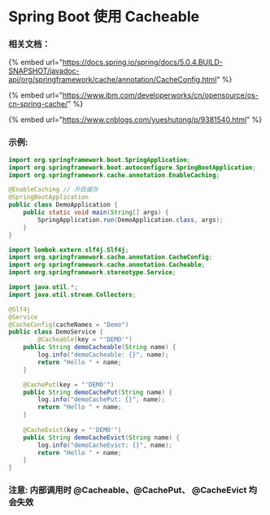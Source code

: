 # Spring Boot 使用 Cacheable

### 相关文档：

{% embed url="https://docs.spring.io/spring/docs/5.0.4.BUILD-SNAPSHOT/javadoc-api/org/springframework/cache/annotation/CacheConfig.html" %}

{% embed url="https://www.ibm.com/developerworks/cn/opensource/os-cn-spring-cache/" %}

{% embed url="https://www.cnblogs.com/yueshutong/p/9381540.html" %}

### 示例:

```java
import org.springframework.boot.SpringApplication;
import org.springframework.boot.autoconfigure.SpringBootApplication;
import org.springframework.cache.annotation.EnableCaching;

@EnableCaching // 开启缓存
@SpringBootApplication
public class DemoApplication {
    public static void main(String[] args) {
        SpringApplication.run(DemoApplication.class, args);
    }
}
```

```java
import lombok.extern.slf4j.Slf4j;
import org.springframework.cache.annotation.CacheConfig;
import org.springframework.cache.annotation.Cacheable;
import org.springframework.stereotype.Service;

import java.util.*;
import java.util.stream.Collectors;

@Slf4j
@Service
@CacheConfig(cacheNames = "Demo")
public class DemoService {
        @Cacheable(key = "'DEMO'")
    public String demoCacheable(String name) {
        log.info("demoCacheable: {}", name);
        return "Hello " + name;
    }

    @CachePut(key = "'DEMO'")
    public String demoCachePut(String name) {
        log.info("demoCachePut: {}", name);
        return "Hello " + name;
    }
    
    @CacheEvict(key = "'DEMO'")
    public String demoCacheEvict(String name) {
        log.info("demoCacheEvict: {}", name);
        return "Hello " + name;
    }
}
```

### 注意: 内部调用时 @Cacheable、@CachePut、 @CacheEvict 均会失效

